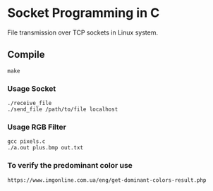 # Socket Programming in C
File transmission over TCP sockets in Linux system.

## Compile

    make
    
### Usage Socket

    ./receive_file
    ./send_file /path/to/file localhost

    
### Usage RGB Filter

    gcc pixels.c
    ./a.out plus.bmp out.txt

### To verify the predominant color use 
    https://www.imgonline.com.ua/eng/get-dominant-colors-result.php